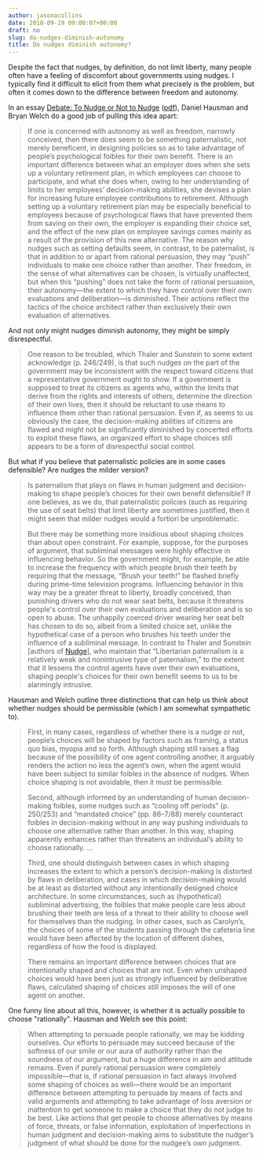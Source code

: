```yaml
---
author: jasonacollins
date: 2018-09-19 09:00:07+00:00
draft: no
slug: do-nudges-diminish-autonomy
title: Do nudges diminish autonomy?
---
```


Despite the fact that nudges, by definition, do not limit liberty, many people often have a feeling of discomfort about governments using nudges. I typically find it difficult to elicit from them what precisely is the problem, but often it comes down to the difference between freedom and autonomy.

In an essay [Debate: To Nudge or Not to Nudge](https://doi.org/10.1111/j.1467-9760.2009.00351.x) ([pdf](https://www.researchgate.net/profile/Daniel_Hausman/publication/229562409_Debate_To_Nudge_or_Not_to_Nudge/links/570a43bf08ae8883a1fbc6f4/Debate-To-Nudge-or-Not-to-Nudge.pdf)), Daniel Hausman and Bryan Welch do a good job of pulling this idea apart:


<blockquote>If one is concerned with autonomy as well as freedom, narrowly conceived, then there does seem to be something paternalistic, not merely beneficent, in designing policies so as to take advantage of people’s psychological foibles for their own benefit. There is an important difference between what an employer does when she sets up a voluntary retirement plan, in which employees can choose to participate, and what she does when, owing to her understanding of limits to her employees’ decision-making abilities, she devises a plan for increasing future employee contributions to retirement. Although setting up a voluntary retirement plan may be especially beneficial to employees because of psychological flaws that have prevented them from saving on their own, the employer is expanding their choice set, and the effect of the new plan on employee savings comes mainly as a result of the provision of this new alternative. The reason why nudges such as setting defaults seem, in contrast, to be paternalist, is that in addition to or apart from rational persuasion, they may “push” individuals to make one choice rather than another. Their freedom, in the sense of what alternatives can be chosen, is virtually unaffected, but when this “pushing” does not take the form of rational persuasion, their autonomy—the extent to which they have control over their own evaluations and deliberation—is diminished. Their actions reflect the tactics of the choice architect rather than exclusively their own evaluation of alternatives.</blockquote>


And not only might nudges diminish autonomy, they might be simply disrespectful.


<blockquote>One reason to be troubled, which Thaler and Sunstein to some extent acknowledge (p. 246/249), is that such nudges on the part of the government may be inconsistent with the respect toward citizens that a representative government ought to show. If a government is supposed to treat its citizens as agents who, within the limits that derive from the rights and interests of others, determine the direction of their own lives, then it should be reluctant to use means to influence them other than rational persuasion. Even if, as seems to us obviously the case, the decision-making abilities of citizens are flawed and might not be significantly diminished by concerted efforts to exploit these flaws, an organized effort to shape choices still appears to be a form of disrespectful social control.</blockquote>


But what if you believe that paternalistic policies are in some cases defensible? Are nudges the milder version?


<blockquote>Is paternalism that plays on flaws in human judgment and decision-making to shape people’s choices for their own benefit defensible? If one believes, as we do, that paternalistic policies (such as requiring the use of seat belts) that limit liberty are sometimes justified, then it might seem that milder nudges would a fortiori be unproblematic.

But there may be something more insidious about shaping choices than about open constraint. For example, suppose, for the purposes of argument, that subliminal messages were highly effective in influencing behavior. So the government might, for example, be able to increase the frequency with which people brush their teeth by requiring that the message, “Brush your teeth!” be flashed briefly during prime-time television programs. Influencing behavior in this way may be a greater threat to liberty, broadly conceived, than punishing drivers who do not wear seat belts, because it threatens people's control over their own evaluations and deliberation and is so open to abuse. The unhappily coerced driver wearing her seat belt has chosen to do so, albeit from a limited choice set, unlike the hypothetical case of a person who brushes his teeth under the influence of a subliminal message. In contrast to Thaler and Sunstein [authors of [Nudge](https://jasoncollins.blog/thaler-and-sunsteins-nudge/)], who maintain that “Libertarian paternalism is a relatively weak and nonintrusive type of paternalism,” to the extent that it lessens the control agents have over their own evaluations, shaping people's choices for their own benefit seems to us to be alarmingly intrusive.</blockquote>


Hausman and Welch outline three distinctions that can help us think about whether nudges should be permissible (which I am somewhat sympathetic to).


<blockquote>First, in many cases, regardless of whether there is a nudge or not, people’s choices will be shaped by factors such as framing, a status quo bias, myopia and so forth. Although shaping still raises a flag because of the possibility of one agent controlling another, it arguably renders the action no less the agent’s own, when the agent would have been subject to similar foibles in the absence of nudges. When choice shaping is not avoidable, then it must be permissible.

Second, although informed by an understanding of human decision-making foibles, some nudges such as “cooling off periods” (p. 250/253) and “mandated choice” (pp. 86–7/88) merely counteract foibles in decision-making without in any way pushing individuals to choose one alternative rather than another. In this way, shaping apparently enhances rather than threatens an individual’s ability to choose rationally. ...

Third, one should distinguish between cases in which shaping increases the extent to which a person’s decision-making is distorted by flaws in deliberation, and cases in which decision-making would be at least as distorted without any intentionally designed choice architecture. In some circumstances, such as (hypothetical) subliminal advertising, the foibles that make people care less about brushing their teeth are less of a threat to their ability to choose well for themselves than the nudging. In other cases, such as Carolyn’s, the choices of some of the students passing through the cafeteria line would have been affected by the location of different dishes, regardless of how the food is displayed.

There remains an important difference between choices that are intentionally shaped and choices that are not. Even when unshaped choices would have been just as strongly influenced by deliberative flaws, calculated shaping of choices still imposes the will of one agent on another.</blockquote>


One funny line about all this, however, is whether it is actually possible to choose "rationally". Hausman and Welch see this point:


<blockquote>When attempting to persuade people rationally, we may be kidding ourselves. Our efforts to persuade may succeed because of the softness of our smile or our aura of authority rather than the soundness of our argument, but a huge difference in aim and attitude remains. Even if purely rational persuasion were completely impossible—that is, if rational persuasion in fact always involved some shaping of choices as well—there would be an important difference between attempting to persuade by means of facts and valid arguments and attempting to take advantage of loss aversion or inattention to get someone to make a choice that they do not judge to be best. Like actions that get people to choose alternatives by means of force, threats, or false information, exploitation of imperfections in human judgment and decision-making aims to substitute the nudger’s judgment of what should be done for the nudgee’s own judgment.</blockquote>
